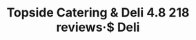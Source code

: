 ---
title: "Topside Catering & Deli 4.8 218 reviews·$ Deli"
url: /camden/topside-catering-und-deli-4-8-218-reviews-deli/
shop: Feinkost
---